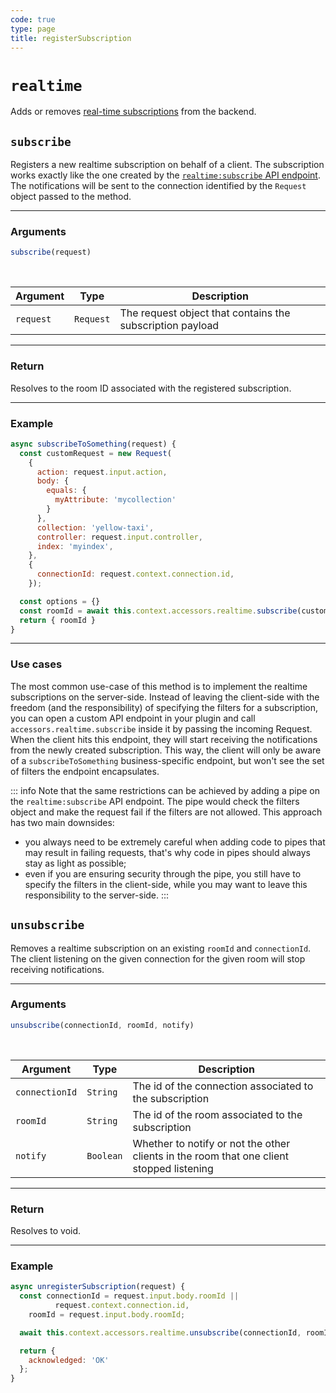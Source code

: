 ```yaml
---
code: true
type: page
title: registerSubscription
---
```


# `realtime`

Adds or removes [real-time subscriptions](/core/2/guides/essentials/real-time) from the backend.

## `subscribe`

Registers a new realtime subscription on behalf of a client. The subscription works exactly like the one created by the [`realtime:subscribe` API endpoint](/api/controllers/realtime/subscribe/index.md). The notifications will be sent to the connection identified by the `Request` object passed to the method.

---

### Arguments

```js
subscribe(request)
```

<br/>

| Argument | Type | Description |
|----------|------|-------------|
| `request` | `Request` | The request object that contains the subscription payload |

---

### Return

Resolves to the room ID associated with the registered subscription.

---

### Example

```js
async subscribeToSomething(request) {
  const customRequest = new Request(
    {
      action: request.input.action,
      body: {
        equals: {
          myAttribute: 'mycollection'
        }
      },
      collection: 'yellow-taxi',
      controller: request.input.controller,
      index: 'myindex',
    },
    {
      connectionId: request.context.connection.id,
    });

  const options = {}
  const roomId = await this.context.accessors.realtime.subscribe(customRequest);
  return { roomId }
}
```

---

### Use cases

The most common use-case of this method is to implement the realtime subscriptions on the server-side. Instead of leaving the client-side with the freedom (and the responsibility) of specifying the filters for a subscription, you can open a custom API endpoint in your plugin and call `accessors.realtime.subscribe` inside it by passing the incoming Request. When the client hits this endpoint, they will start receiving the notifications from the newly created subscription. This way, the client will only be aware of a `subscribeToSomething` business-specific endpoint, but won't see the set of filters the endpoint encapsulates. 

::: info
Note that the same restrictions can be achieved by adding a pipe on the `realtime:subscribe` API endpoint. The pipe would check the filters object and make the request fail if the filters are not allowed. This approach has two main downsides:
* you always need to be extremely careful when adding code to pipes that may result in failing requests, that's why code in pipes should always stay as light as possible;
* even if you are ensuring security through the pipe, you still have to specify the filters in the client-side, while you may want to leave this responsibility to the server-side.
:::

## `unsubscribe`

Removes a realtime subscription on an existing `roomId` and `connectionId`. The client listening on the given connection for the given room will stop receiving notifications.

---

### Arguments

```js
unsubscribe(connectionId, roomId, notify)
```

<br/>

| Argument | Type | Description |
|----------|------|-------------|
| `connectionId` | `String` | The id of the connection associated to the subscription |
| `roomId` | `String` | The id of the room associated to the subscription |
| `notify` | `Boolean` | Whether to notify or not the other clients in the room that one client stopped listening |

---

### Return

Resolves to void.

---

### Example

```js
async unregisterSubscription(request) {
  const connectionId = request.input.body.roomId || 
          request.context.connection.id,
    roomId = request.input.body.roomId;

  await this.context.accessors.realtime.unsubscribe(connectionId, roomId, false);

  return {
    acknowledged: 'OK'
  };
}
```